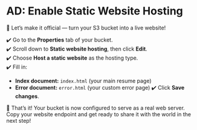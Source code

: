 # AD: Enable Static Website Hosting

🎉 Let’s make it official — turn your S3 bucket into a live website!

✔️ Go to the **Properties** tab of your bucket.  
✔️ Scroll down to **Static website hosting**, then click **Edit**.  
✔️ Choose **Host a static website** as the hosting type.  
✔️ Fill in:
- **Index document:** `index.html` (your main resume page)
- **Error document:** `error.html` (your custom error page)
✔️ Click **Save changes**.

🚀 That’s it! Your bucket is now configured to serve as a real web server.  
Copy your website endpoint and get ready to share it with the world in the next step!
